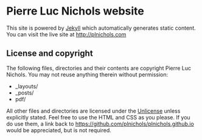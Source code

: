 # Pierre Luc Nichols website

This site is powered by [Jekyll](http://jekyllrb.com) which automatically generates static content. 
You can visit the live site at http://plnichols.com

## License and copyright

The following files, directories and their contents are copyright Pierre Luc Nichols. You may not reuse anything therein without permission:

* _layouts/
* _posts/
* pdf/

All other files and directories are licensed under the [Unlicense](http://unlicense.org/) unless explicitly stated. Feel free to use the HTML and CSS as you please. If you do use them, a link back to https://github.com/plnichols/plnichols.github.io would be appreciated, but is not required.